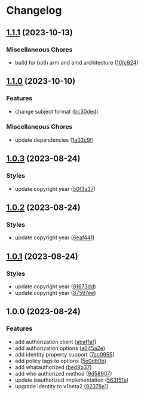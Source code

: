 # Changelog

## [1.1.1](https://github.com/indykite/opa-indykite-plugin/compare/v1.1.0...v1.1.1) (2023-10-13)


### Miscellaneous Chores

* build for both arm and amd architecture ([10fc924](https://github.com/indykite/opa-indykite-plugin/commit/10fc924cefb98417b5a3111885d86e582812d639))

## [1.1.0](https://github.com/indykite/opa-indykite-plugin/compare/v1.0.3...v1.1.0) (2023-10-10)


### Features

* change subject format ([bc30ded](https://github.com/indykite/opa-indykite-plugin/commit/bc30dedf236f918de2396d796ae580fda2d9920f))


### Miscellaneous Chores

* update dependencies ([1a03c9f](https://github.com/indykite/opa-indykite-plugin/commit/1a03c9f26ec8c7f4b541d960dc13846ae668dee2))

## [1.0.3](https://github.com/indykite/opa-indykite-plugin/compare/v1.0.2...v1.0.3) (2023-08-24)


### Styles

* update copyright year ([50f3a37](https://github.com/indykite/opa-indykite-plugin/commit/50f3a37e62ec1335ea0390cc1aa0b1d661c3c69e))

## [1.0.2](https://github.com/indykite/opa-indykite-plugin/compare/v1.0.1...v1.0.2) (2023-08-24)


### Styles

* update copyright year ([6eaf441](https://github.com/indykite/opa-indykite-plugin/commit/6eaf4418811bd4c60821023d3586d3c4e82e846e))

## [1.0.1](https://github.com/indykite/opa-indykite-plugin/compare/v1.0.0...v1.0.1) (2023-08-24)


### Styles

* update copyright year ([91673dd](https://github.com/indykite/opa-indykite-plugin/commit/91673dd87a9694c23a8500962af1d3809b79c5d6))
* update copyright year ([87597ee](https://github.com/indykite/opa-indykite-plugin/commit/87597eece23d1909e3adb599d9fd011d8d6c56d9))

## 1.0.0 (2023-08-24)


### Features

* add authorization client ([abaf1a1](https://github.com/indykite/opa-indykite-plugin/commit/abaf1a158c9bf328ecad4eec81d016cb2a8420fb))
* add authorization options ([a045a2e](https://github.com/indykite/opa-indykite-plugin/commit/a045a2e43ba07b2f1123e5249dc36b4e44825915))
* add identity property support ([7ac0955](https://github.com/indykite/opa-indykite-plugin/commit/7ac09556d18040ff7bd3180b267b29137a446b47))
* add policy tags to options ([5e0db0b](https://github.com/indykite/opa-indykite-plugin/commit/5e0db0b303697f2f11c3b73d0af56c52b11a6365))
* add whatauthorized ([bed8b37](https://github.com/indykite/opa-indykite-plugin/commit/bed8b37ea1d49a4e8da9abbf5db4294c6e9c4253))
* add who authorized method ([9d58907](https://github.com/indykite/opa-indykite-plugin/commit/9d5890781a9ec10e208c7c2d64f0005b048c3cb1))
* update isauthorized implementation ([563f51e](https://github.com/indykite/opa-indykite-plugin/commit/563f51ed00870f6f8fa3d6470e9b108c6ac975d2))
* upgrade identity to v1beta2 ([92378e1](https://github.com/indykite/opa-indykite-plugin/commit/92378e1f120c5c34c145690bb3d6316a9219a98d))
